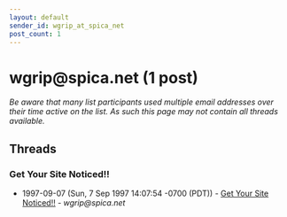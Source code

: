 ```yaml
---
layout: default
sender_id: wgrip_at_spica_net
post_count: 1
---
```


# wgrip<span>@</span>spica.net (1 post)

_Be aware that many list participants used multiple email addresses over their time active on the list. As such this page may not contain all threads available._

## Threads

### Get Your Site Noticed!!
+ 1997-09-07 (Sun, 7 Sep 1997 14:07:54 -0700 (PDT)) - [Get Your Site Noticed!!](/archive/1997/09/04ac6b507dd042a9b9d82780973d8308c9a0a541eb6d83fb8d41fbe1bd3819ea) - _wgrip@spica.net_

